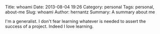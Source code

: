 Title: whoami
Date: 2013-08-04 19:26
Category: personal
Tags: personal, about-me
Slug: whoami
Author: hernantz 
Summary: A summary about me


I'm a generalist.
I don't fear learning whatever is needed to assert the success of a project.
Indeed I love learning.
